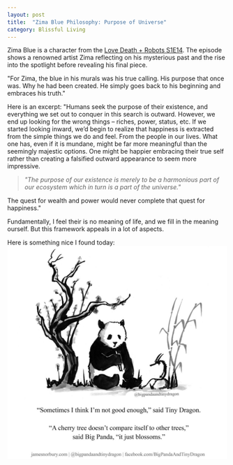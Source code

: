 ```yaml
---
layout: post
title:  "Zima Blue Philosophy: Purpose of Universe"
category: Blissful Living
---
```


Zima Blue is a character from the [Love Death + Robots S1E14](https://www.imdb.com/title/tt9788510/). The episode shows a  renowned artist Zima reflecting on his mysterious past and the rise into the spotlight before revealing his final piece.

"For Zima, the blue in his murals was his true calling. His purpose that once was. Why he had been created. He simply goes back to his beginning and embraces his truth."

Here is an excerpt: "Humans seek the purpose of their existence, and everything we set out to conquer in this search is outward. 
However, we end up looking for the wrong things – riches, power, status, etc. 
If we started looking inward, we’d begin to realize that happiness is extracted from the simple things we do and feel. From the people in our lives. 
What one has, even if it is mundane, might be far more meaningful than the seemingly majestic options. 
One might be happier embracing their true self rather than creating a falsified outward appearance to seem more impressive. 

> *"The purpose of our existence is merely to be a harmonious part of our ecosystem which in turn is a part of the universe."*

The quest for wealth and power would never complete that quest for happiness."

Fundamentally, I feel their is no meaning of life, and we fill in the meaning ourself. But this framework appeals in a lot of aspects.

Here is something nice I found today:
![Tiny Dragon Philosophy](/images/posts/zima-blue/tiny-dragon.jpg)
